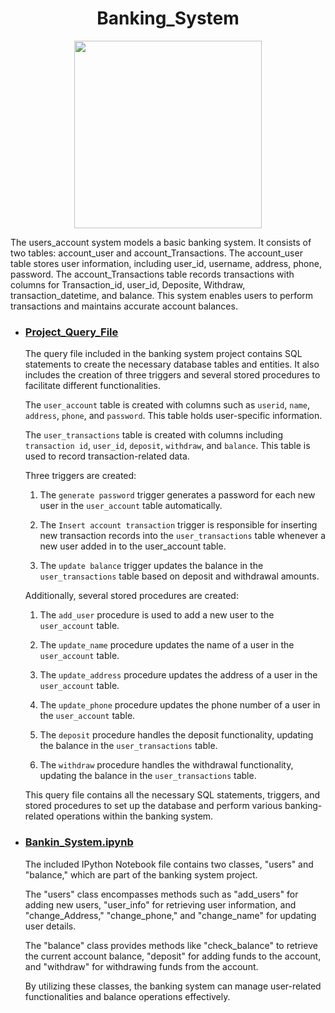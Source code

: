 
<h1 align="center">Banking_System</h1>
<div align="center">
  <img height="300" src="https://miro.medium.com/v2/resize:fit:2400/1*zdaj_q66kjXS8rygZ7hOEw.gif"  />
</div>
  
The users_account system models a basic banking system. It consists of two tables: account_user and account_Transactions. The account_user table stores user information, including user_id, username, address, phone, password. The account_Transactions table records transactions with columns for Transaction_id, user_id, Deposite, Withdraw, transaction_datetime, and balance. This system enables users to perform transactions and maintains accurate account balances.

* ### [Project_Query_File](https://github.com/deepakver484/Backend_System_Project/blob/main/Banking_System/SQL_File/sql_project.sql)
  
  The query file included in the banking system project contains SQL statements to create the necessary database tables and entities. It also includes the creation of three triggers and several stored procedures to facilitate different functionalities.

  The `user_account` table is created with columns such as `userid`, `name`, `address`, `phone`, and `password`. This table holds user-specific information.

  The `user_transactions` table is created with columns including `transaction id`, `user_id`, `deposit`, `withdraw`, and `balance`. This table is used to record transaction-related data.

  Three triggers are created:
  1. The `generate password` trigger generates a password for each new user in the `user_account` table automatically.

  2. The `Insert account transaction` trigger is responsible for inserting new transaction records into the `user_transactions` table whenever a new user added in to the user_account table.

  3. The `update balance` trigger updates the balance in the `user_transactions` table based on deposit and withdrawal amounts.

  Additionally, several stored procedures are created:
  1. The `add_user` procedure is used to add a new user to the `user_account` table.

  2. The `update_name` procedure updates the name of a user in the `user_account` table.

  3. The `update_address` procedure updates the address of a user in the `user_account` table.

  4. The `update_phone` procedure updates the phone number of a user in the `user_account` table.

  5. The `deposit` procedure handles the deposit functionality, updating the balance in the `user_transactions` table.

  6. The `withdraw` procedure handles the withdrawal functionality, updating the balance in the `user_transactions` table.

  This query file contains all the necessary SQL statements, triggers, and stored procedures to set up the database and perform various banking-related operations within the banking system.

* ### [Bankin_System.ipynb](https://github.com/deepakver484/Backend_System_Project/blob/main/Banking_System/Python_file/Project_Banking_System.ipynb)

  The included IPython Notebook file contains two classes, "users" and "balance," which are part of the banking system project.

  The "users" class encompasses methods such as "add_users" for adding new users, "user_info" for retrieving user information, and "change_Address," "change_phone," and "change_name" for updating user details.

  The "balance" class provides methods like "check_balance" to retrieve the current account balance, "deposit" for adding funds to the account, and "withdraw" for withdrawing funds from the account.

  By utilizing these classes, the banking system can manage user-related functionalities and balance operations effectively.
